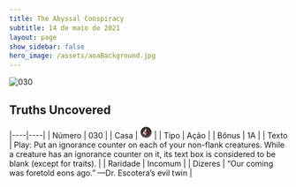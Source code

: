 ```yaml
---
title: The Abyssal Conspiracy
subtitle: 14 de maio de 2021
layout: page
show_sidebar: false
hero_image: /assets/aoaBackground.jpg
---
```


![030](https://cards-keyforge.s3.eu-north-1.amazonaws.com/media/en/tac/030.png)

## Truths Uncovered

|----|----|
| Número | 030 |
| Casa | ![Conspiracy](https://raw.githubusercontent.com/cardsofkeyforge/cardsofkeyforge.github.io/master/tac/conspiracy.png "Conspiracy") |
| Tipo | Ação |
| Bônus | 1A |
| Texto | Play: Put an ignorance counter on each of your non-flank creatures. While a creature has an ignorance counter on it, its text box is considered to be blank (except for traits). |
| Raridade | Incomum |
| Dizeres | “Our coming was foretold eons ago.” —Dr. Escotera’s evil twin |
